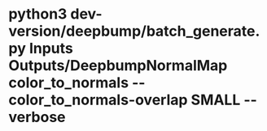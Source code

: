 
# python3 dev-version/deepbump/batch_generate.py Inputs Outputs/DeepbumpNormalMap color_to_normals --color_to_normals-overlap SMALL --verbose

